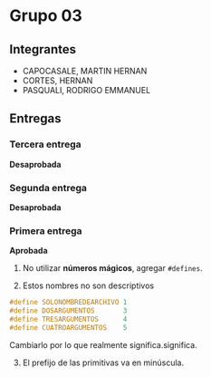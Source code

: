 # Grupo 03

## Integrantes

* CAPOCASALE, MARTIN HERNAN
* CORTES, HERNAN
* PASQUALI, RODRIGO EMMANUEL

## Entregas

### Tercera  entrega

**Desaprobada**

### Segunda entrega

**Desaprobada**

### Primera entrega

**Aprobada**

1. No utilizar **números mágicos**, agregar ```#defines```.

2. Estos nombres no son descriptivos

```c
#define SOLONOMBREDEARCHIVO 1
#define DOSARGUMENTOS       3
#define TRESARGUMENTOS      4
#define CUATROARGUMENTOS    5
```

Cambiarlo por lo que realmente significa.significa.

3. El prefijo de las primitivas va en minúscula.
